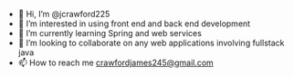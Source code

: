 - 👋 Hi, I’m @jcrawford225
- 👀 I’m interested in using front end and back end development
- 🌱 I’m currently learning Spring and web services
- 💞️ I’m looking to collaborate on  any  web applications involving fullstack java
- 📫 How to reach me  crawfordjames245@gmail.com


